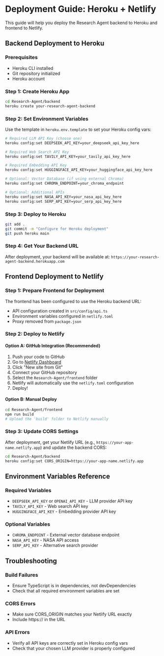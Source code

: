 # Deployment Guide: Heroku + Netlify

This guide will help you deploy the Research Agent backend to Heroku and frontend to Netlify.

## Backend Deployment to Heroku

### Prerequisites
- Heroku CLI installed
- Git repository initialized
- Heroku account

### Step 1: Create Heroku App
```bash
cd Research-Agent/backend
heroku create your-research-agent-backend
```

### Step 2: Set Environment Variables
Use the template in `heroku.env.template` to set your Heroku config vars:

```bash
# Required LLM API Key (choose one)
heroku config:set DEEPSEEK_API_KEY=your_deepseek_api_key_here

# Required Web Search API Key
heroku config:set TAVILY_API_KEY=your_tavily_api_key_here

# Required Embedding API Key
heroku config:set HUGGINGFACE_API_KEY=your_huggingface_api_key_here

# Optional: Vector Database (if using external Chroma)
heroku config:set CHROMA_ENDPOINT=your_chroma_endpoint

# Optional: Additional APIs
heroku config:set NASA_API_KEY=your_nasa_api_key_here
heroku config:set SERP_API_KEY=your_serp_api_key_here
```

### Step 3: Deploy to Heroku
```bash
git add .
git commit -m "Configure for Heroku deployment"
git push heroku main
```

### Step 4: Get Your Backend URL
After deployment, your backend will be available at:
`https://your-research-agent-backend.herokuapp.com`

## Frontend Deployment to Netlify

### Step 1: Prepare Frontend for Deployment
The frontend has been configured to use the Heroku backend URL:
- API configuration created in `src/config/api.ts`
- Environment variables configured in `netlify.toml`
- Proxy removed from `package.json`

### Step 2: Deploy to Netlify

#### Option A: GitHub Integration (Recommended)
1. Push your code to GitHub
2. Go to [Netlify Dashboard](https://app.netlify.com)
3. Click "New site from Git"
4. Connect your GitHub repository
5. Select the `Research-Agent/frontend` folder
6. Netlify will automatically use the `netlify.toml` configuration
7. Deploy!

#### Option B: Manual Deploy
```bash
cd Research-Agent/frontend
npm run build
# Upload the 'build' folder to Netlify manually
```

### Step 3: Update CORS Settings
After deployment, get your Netlify URL (e.g., `https://your-app-name.netlify.app`) and update the backend CORS:

```bash
cd Research-Agent/backend
heroku config:set CORS_ORIGIN=https://your-app-name.netlify.app
```

## Environment Variables Reference

### Required Variables
- `DEEPSEEK_API_KEY` or `OPENAI_API_KEY` - LLM provider API key
- `TAVILY_API_KEY` - Web search API key
- `HUGGINGFACE_API_KEY` - Embedding provider API key

### Optional Variables
- `CHROMA_ENDPOINT` - External vector database endpoint
- `NASA_API_KEY` - NASA API access
- `SERP_API_KEY` - Alternative search provider

## Troubleshooting

### Build Failures
- Ensure TypeScript is in dependencies, not devDependencies
- Check that all required environment variables are set

### CORS Errors
- Make sure CORS_ORIGIN matches your Netlify URL exactly
- Include https:// in the URL

### API Errors
- Verify all API keys are correctly set in Heroku config vars
- Check that your chosen LLM provider is properly configured 